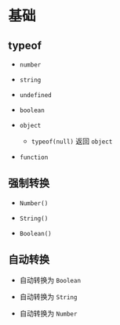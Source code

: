 # 基础

## typeof

+ `number`

+ `string`

+ `undefined`

+ `boolean`

+ `object`

  + `typeof(null)` 返回 `object`

+ `function`

## 强制转换

+ `Number()`

+ `String()`

+ `Boolean()`

## 自动转换

+ 自动转换为 `Boolean`

+ 自动转换为 `String`

+ 自动转换为 `Number`
